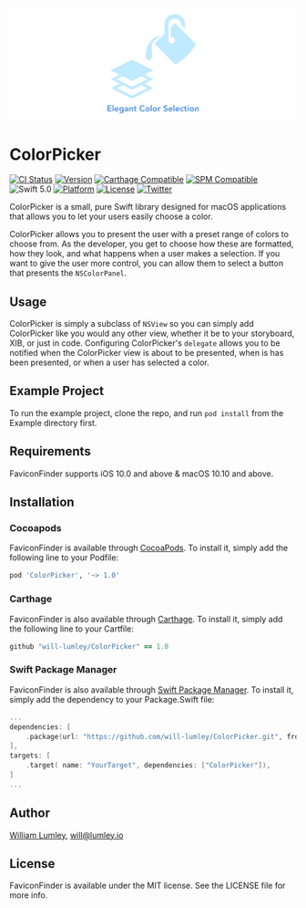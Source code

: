 ![ColorPicker: Elegant Color Picking](https://raw.githubusercontent.com/will-lumley/ColorPicker/main/ColorPicker.png)

# ColorPicker

[![CI Status](https://img.shields.io/travis/will-lumley/ColorPicker/main.svg)](https://travis-ci.org/will-lumley/ColorPicker)
[![Version](https://img.shields.io/cocoapods/v/ColorPicker.svg?style=flat)](https://cocoapods.org/pods/ColorPicker)
[![Carthage Compatible](https://img.shields.io/badge/Carthage-compatible-4BC51D.svg?style=flat)](https://github.com/Carthage/Carthage)
[![SPM Compatible](https://img.shields.io/badge/SPM-compatible-4BC51D.svg?style=flat)](https://github.com/apple/swift-package-manager)
![Swift 5.0](https://img.shields.io/badge/Swift-5.0-orange.svg)
[![Platform](https://img.shields.io/cocoapods/p/ColorPicker.svg?style=flat)](https://cocoapods.org/pods/ColorPicker)
[![License](https://img.shields.io/cocoapods/l/ColorPicker.svg?style=flat)](https://cocoapods.org/pods/ColorPicker)
[![Twitter](https://img.shields.io/badge/twitter-@wlumley95-blue.svg?style=flat)](https://twitter.com/wlumley95)

ColorPicker is a small, pure Swift library designed for macOS applications that allows you to let your users easily choose a color.

ColorPicker allows you to present the user with a preset range of colors to choose from. As the developer, you get to choose how these are formatted, how they look, and what happens when a user makes a selection.
If you want to give the user more control, you can allow them to select a button that presents the `NSColorPanel`.

## Usage

ColorPicker is simply a subclass of `NSView` so you can simply add ColorPicker like you would any other view, whether it be to your storyboard, XIB, or just in code. 
Configuring ColorPicker's `delegate` allows you to be notified when the ColorPicker view is about to be presented, when is has been presented, or when a user has selected a color.

## Example Project

To run the example project, clone the repo, and run `pod install` from the Example directory first.

## Requirements

FaviconFinder supports iOS 10.0 and above & macOS 10.10 and above.

## Installation

### Cocoapods
FaviconFinder is available through [CocoaPods](http://cocoapods.org). To install
it, simply add the following line to your Podfile:

```ruby
pod 'ColorPicker', '~> 1.0'
```

### Carthage
FaviconFinder is also available through [Carthage](https://github.com/Carthage/Carthage). To install
it, simply add the following line to your Cartfile:

```ruby
github "will-lumley/ColorPicker" == 1.0
```

### Swift Package Manager
FaviconFinder is also available through [Swift Package Manager](https://github.com/apple/swift-package-manager). 
To install it, simply add the dependency to your Package.Swift file:

```swift
...
dependencies: [
    .package(url: "https://github.com/will-lumley/ColorPicker.git", from: "1.0"),
],
targets: [
    .target( name: "YourTarget", dependencies: ["ColorPicker"]),
]
...
```
## Author

[William Lumley](https://lumley.io/), will@lumley.io

## License

FaviconFinder is available under the MIT license. See the LICENSE file for more info.
